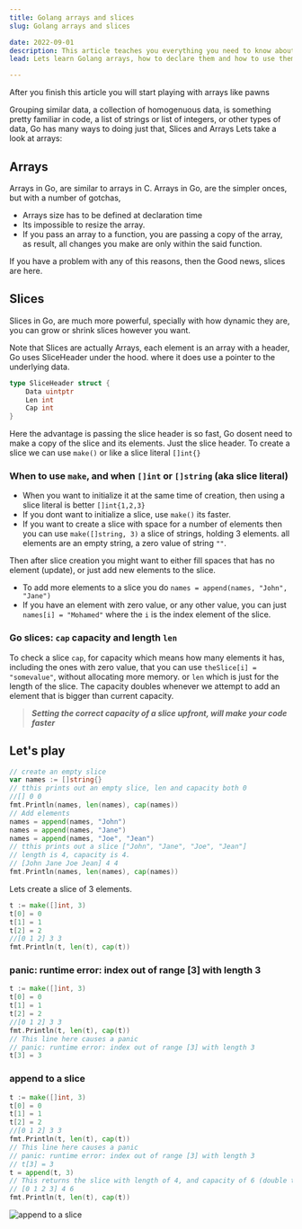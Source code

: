 ```yaml
---
title: Golang arrays and slices
slug: Golang arrays and slices

date: 2022-09-01
description: This article teaches you everything you need to know about arrays in Golang
lead: Lets learn Golang arrays, how to declare them and how to use them.

---
```


After you finish this article you will start playing with arrays like pawns

<!--more-->

Grouping similar data, a collection of homogenuous data, is something pretty familiar in code, a list of strings or list of integers, or other types of data, Go has many ways to doing just that, Slices and Arrays
Lets take a look at arrays:

## Arrays

Arrays in Go, are similar to arrays in C.
Arrays in Go, are the simpler onces, but with a number of gotchas,
- Arrays size has to be defined at declaration time
- Its impossible to resize the array.
- If you pass an array to a function, you are passing a copy of the array, as result, all changes you make are only within the said function.

If you have a problem with any of this reasons, then the Good news, slices are here.

## Slices

Slices in Go, are much more powerful, specially with how dynamic they are, you can grow or shrink slices however you want.

Note that Slices are actually Arrays, each element is an array with a header, Go uses SliceHeader under the hood. where it does use a pointer to the underlying data.
```go
type SliceHeader struct {
    Data uintptr
    Len int
    Cap int
}
```
Here the advantage is passing the slice header is so fast, Go dosent need to make a copy of the slice and its elements. Just the slice header.
To create a slice we can use `make()` or like a slice literal `[]int{}`

### When to use `make`, and when `[]int` or `[]string` (aka slice literal)
- When you want to initialize it at the same time of creation, then using a slice literal is better `[]int{1,2,3}`
- If you dont want to initialize a slice, use `make()` its faster.
- If you want to create a slice with space for a number of elements then you can use `make([]string, 3)` a slice of strings, holding 3 elements. all elements are an empty string, a zero value of string `""`.


Then after slice creation you might want to either fill spaces that has no element (update), or just add new elements to the slice.
- To add more elements to a slice you do `names = append(names, "John", "Jane")`
- If you have an element with zero value, or any other value, you can just `names[i] = "Mohamed"` where the `i` is the index element of the slice.

### Go slices: `cap` capacity and length `len`
To check a slice `cap`, for capacity which means how many elements it has, including the ones with zero value, that you can use `theSlice[i] = "somevalue"`, without allocating more memory.
or `len` which is just for the length of the slice.
The capacity doubles whenever we attempt to add an element that is bigger than current capacity.
> ***Setting the correct capacity of a slice upfront, will make your code faster***

## Let's play

```go
// create an empty slice
var names := []string{}
// tthis prints out an empty slice, len and capacity both 0
//[] 0 0
fmt.Println(names, len(names), cap(names))
// Add elements
names = append(names, "John")
names = append(names, "Jane")
names = append(names, "Joe", "Jean")
// tthis prints out a slice ["John", "Jane", "Joe", "Jean"]
// length is 4, capacity is 4.
// [John Jane Joe Jean] 4 4
fmt.Println(names, len(names), cap(names))
```
Lets create a slice of 3 elements.
```go
t := make([]int, 3)
t[0] = 0
t[1] = 1
t[2] = 2
//[0 1 2] 3 3
fmt.Println(t, len(t), cap(t))
```
### panic: runtime error: index out of range [3] with length 3
```go
t := make([]int, 3)
t[0] = 0
t[1] = 1
t[2] = 2
//[0 1 2] 3 3
fmt.Println(t, len(t), cap(t))
// This line here causes a panic
// panic: runtime error: index out of range [3] with length 3
t[3] = 3
```

### append to a slice
```go
t := make([]int, 3)
t[0] = 0
t[1] = 1
t[2] = 2
//[0 1 2] 3 3
fmt.Println(t, len(t), cap(t))
// This line here causes a panic
// panic: runtime error: index out of range [3] with length 3
// t[3] = 3
t = append(t, 3)
// This returns the slice with length of 4, and capacity of 6 (double the previous one 3)
// [0 1 2 3] 4 6
fmt.Println(t, len(t), cap(t))
```
![append to a slice](img/append-to-a-slice.png "append to a slice")
